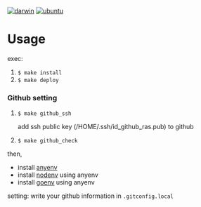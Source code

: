 [![darwin](https://github.com/mizuho1998/dotfiles/actions/workflows/darwin.yaml/badge.svg?event=push)](https://github.com/mizuho1998/dotfiles/actions/workflows/darwin.yaml)
[![ubuntu](https://github.com/mizuho1998/dotfiles/actions/workflows/ubuntu.yaml/badge.svg)](https://github.com/mizuho1998/dotfiles/actions/workflows/ubuntu.yaml)

# Usage

exec:

1. `$ make install`
1. `$ make deploy`


### Github setting

1. `$ make github_ssh`

    add ssh public key (/HOME/.ssh/id_github_ras.pub) to github

1. `$ make github_check`

then,

- install [anyenv](https://github.com/anyenv/anyenv)
- install [nodenv](https://github.com/nodenv/nodenv) using anyenv
- install [goenv](https://github.com/syndbg/goenv) using anyenv

setting:
write your github information in `.gitconfig.local`
